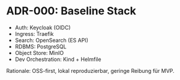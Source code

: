 # ADR-000: Baseline Stack

* Auth: Keycloak (OIDC)
* Ingress: Traefik
* Search: OpenSearch (ES API)
* RDBMS: PostgreSQL
* Object Store: MinIO
* Dev Orchestration: Kind + Helmfile

Rationale: OSS-first, lokal reproduzierbar, geringe Reibung für MVP.
